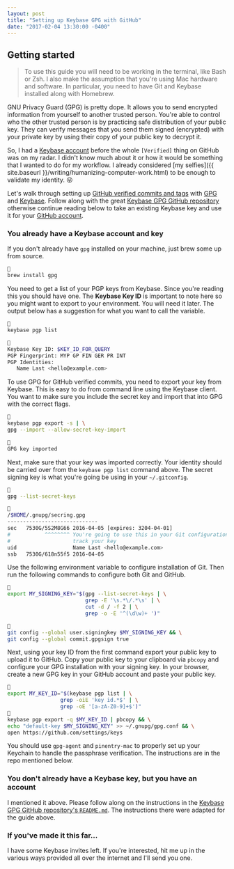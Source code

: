 ```yaml
---
layout: post
title: "Setting up Keybase GPG with GitHub"
date: "2017-02-04 13:30:00 -0400"
---
```


## Getting started

> To use this guide you will need to be working in the terminal, like Bash or
> Zsh. I also make the assumption that you're using Mac hardware and software.
> In particular, you need to have Git and Keybase installed along with Homebrew.

GNU Privacy Guard (GPG) is pretty dope. It allows you to send encrypted information
from yourself to another trusted person. You're able to control who the other
trusted person is by practicing safe distribution of your public key. They can
verify messages that you send them signed (encrypted) with your private key by
using their copy of your public key to decrypt it.

So, I had a [Keybase account][kb-profile] before the whole `[Verified]` thing on
GitHub was on my radar. I didn't know much about it or how it would be something
that I wanted to do for my workflow. I already considered [my
selfies]({{ site.baseurl }}/writing/humanizing-computer-work.html) to be enough
to validate my identity. &#x1f61c;

Let's walk through setting up [GitHub verified commits and tags][gh-gpg] with
[GPG][hp-gpg] and [Keybase][hp-keybase]. Follow along with the great [Keybase
GPG GitHub repository][gh-keybase-gpg-github] otherwise continue reading below
to take an existing Keybase key and use it for your [GitHub account][gh-keys].

[gh-gpg]: https://github.com/blog/2144-gpg-signature-verification "GitHub GPG Signature Verification"
[hp-gpg]: https://gnupg.org "The GNU Privacy Guard"
[kb-profile]: https://keybase.io/rogeruiz "Roger Steve Ruiz (rogeruiz) | Keybase"
[hp-keybase]: https://keybase.io "Keys for everyone! Keybase maps your identity to your public keys, and vice versa."
[gh-keybase-gpg-github]: https://github.com/pstadler/keybase-gpg-github "Keybase GPG GitHub repository"
[gh-keys]: https://github.com/settings/keys "GitHub SSH and GPG Keys"

### You already have a Keybase account and key

If you don't already have `gpg` installed on your machine, just brew some up
from source.

```sh

brew install gpg
```

You need to get a list of your PGP keys from Keybase. Since you're reading this
you should have one. The **Keybase Key ID** is important to note here so you
might want to export to your environment. You will need it later. The output
below has a suggestion for what you want to call the variable.

```sh

keybase pgp list


Keybase Key ID: $KEY_ID_FOR_QUERY
PGP Fingerprint: MYP GP FIN GER PR INT
PGP Identities:
   Name Last <hello@example.com>
```

To use GPG for GitHub verified commits, you need to export your key from
Keybase. This is easy to do from command line using the Keybase client. You want
to make sure you include the secret key and import that into GPG with the
correct flags.

```sh

keybase pgp export -s | \
gpg --import --allow-secret-key-import


GPG key imported
```

Next, make sure that your key was imported correctly. Your identity should be
carried over from the `keybase pgp list` command above. The secret signing key
is what you're going be using in your `~/.gitconfig`.

```sh

gpg --list-secret-keys


/$HOME/.gnupg/secring.gpg
-----------------------------
sec   7530G/5S2M8G66 2016-04-05 [expires: 3204-04-01]
#           ^^^^^^^^ You're going to use this in your Git configuration file to
#                    track your key
uid                  Name Last <hello@example.com>
ssb   7530G/618n55f5 2016-04-05
```

Use the following environment variable to configure installation of Git. Then
run the following commands to configure both Git and GitHub.

```sh

export MY_SIGNING_KEY="$(gpg --list-secret-keys | \
                         grep -E '\s.*\/.*\s' | \
                         cut -d / -f 2 | \
                         grep -o -E '^(\d\w)+ ')"


git config --global user.signingkey $MY_SIGNING_KEY && \
git config --global commit.gpgsign true
```

Next, using your key ID from the first command export your public key to upload
it to GitHub. Copy your public key to your clipboard via `pbcopy` and configure
your GPG installation with your signing key. In your browser, create a new GPG
key in your GitHub account and paste your public key.

```sh

export MY_KEY_ID="$(keybase pgp list | \
                 grep -oiE 'key id.*$' | \
                 grep -oE '[a-zA-Z0-9]+$')"

keybase pgp export -q $MY_KEY_ID | pbcopy && \
echo "default-key $MY_SIGNING_KEY" >> ~/.gnupg/gpg.conf && \
open https://github.com/settings/keys
```

You should use `gpg-agent` and `pinentry-mac` to properly set up your Keychain
to handle the passphrase verification. The instructions are in the repo
mentioned below.

### You don't already have a Keybase key, but you have an account

I mentioned it above. Please follow along on the instructions in the [Keybase
GPG GitHub repository's `README.md`][gh-keybase-gpg-github]. The instructions
there were adapted for the guide above.

### If you've made it this far...

I have some Keybase invites left. If you're interested, hit me up in the various
ways provided all over the internet and I'll send you one.
